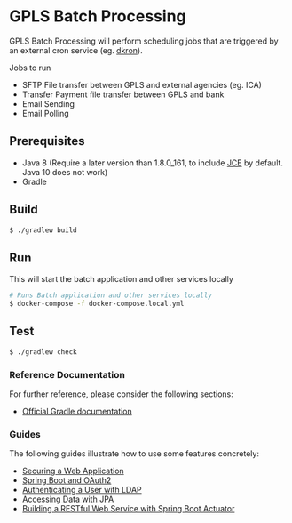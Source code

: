 # GPLS Batch Processing 
GPLS Batch Processing will perform scheduling jobs that are triggered by an external cron service (eg. [dkron](https://dkron.io/)).

Jobs to run
- SFTP File transfer between GPLS and external agencies (eg. ICA)
- Transfer Payment file transfer between GPLS and bank
- Email Sending 
- Email Polling

## Prerequisites
- Java 8 (Require a later version than 1.8.0_161, to include [JCE](https://www.oracle.com/technetwork/java/javase/downloads/jce-all-download-5170447.html) by default. Java 10 does not work)
- Gradle

## Build
```bash
$ ./gradlew build
```

## Run
This will start the batch application and other services locally
```bash
# Runs Batch application and other services locally
$ docker-compose -f docker-compose.local.yml
```

## Test
```bash
$ ./gradlew check
```



### Reference Documentation
For further reference, please consider the following sections:

* [Official Gradle documentation](https://docs.gradle.org)

### Guides
The following guides illustrate how to use some features concretely:

* [Securing a Web Application](https://spring.io/guides/gs/securing-web/)
* [Spring Boot and OAuth2](https://spring.io/guides/tutorials/spring-boot-oauth2/)
* [Authenticating a User with LDAP](https://spring.io/guides/gs/authenticating-ldap/)
* [Accessing Data with JPA](https://spring.io/guides/gs/accessing-data-jpa/)
* [Building a RESTful Web Service with Spring Boot Actuator](https://spring.io/guides/gs/actuator-service/)
